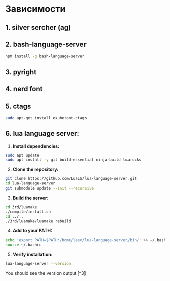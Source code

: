 # Зависимости

## 1. silver sercher (ag) 

## 2. bash-language-server

```bash
npm install -g bash-language-server
```

## 3. pyright

## 4. nerd font

##  5. ctags

```bash
sudo apt-get install exuberant-ctags
```

## 6. lua language server:

1. **Install dependencies:**

```bash
sudo apt update
sudo apt install -y git build-essential ninja-build luarocks
```

2. **Clone the repository:**

```bash
git clone https://github.com/LuaLS/lua-language-server.git
cd lua-language-server
git submodule update --init --recursive
```

3. **Build the server:**

```bash
cd 3rd/luamake
./compile/install.sh
cd ../..
./3rd/luamake/luamake rebuild
```

4. **Add to your PATH:**

```bash
echo 'export PATH=$PATH:/home/leev/lua-language-server/bin/' >> ~/.bashrc
source ~/.bashrc
```

5. **Verify installation:**

```bash
lua-language-server --version
```

You should see the version output.[^3]
